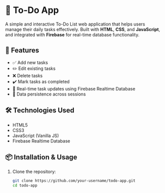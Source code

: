 # 📝 To-Do App

A simple and interactive To-Do List web application that helps users manage their daily tasks effectively. Built with **HTML**, **CSS**, and **JavaScript**, and integrated with **Firebase** for real-time database functionality.

## 🚀 Features

- ✅ Add new tasks
- ✏️ Edit existing tasks
- ❌ Delete tasks
- ✔️ Mark tasks as completed
- 🔁 Real-time task updates using Firebase Realtime Database
- 💾 Data persistence across sessions

## 🛠️ Technologies Used

- HTML5
- CSS3
- JavaScript (Vanilla JS)
- Firebase Realtime Database

## 📦 Installation & Usage

1. Clone the repository:
   ```bash
   git clone https://github.com/your-username/todo-app.git
   cd todo-app
